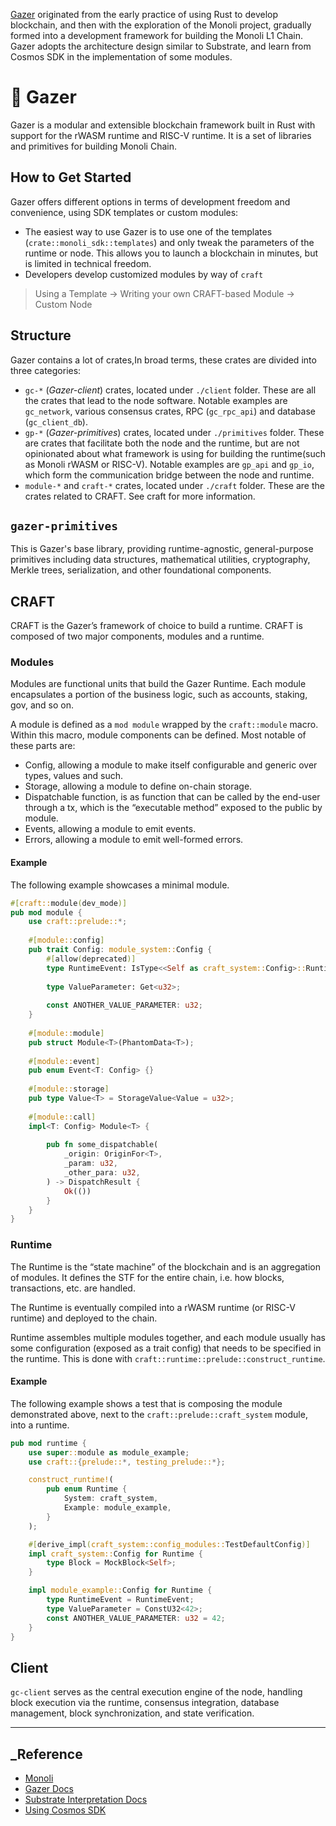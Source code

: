 [Gazer](https://github.com/0xnicholas/gazer) originated from the early practice of using Rust to develop blockchain, and then with the exploration of the Monoli project, gradually formed into a development framework for building the Monoli L1 Chain.
Gazer adopts the architecture design similar to Substrate, and learn from Cosmos SDK in the implementation of some modules.

# 🔮 Gazer
Gazer is a modular and extensible blockchain framework built in Rust with support for the rWASM runtime and RISC-V runtime. It is a set of libraries and primitives for building Monoli Chain.

## How to Get Started
Gazer offers different options in terms of development freedom and convenience, using SDK templates or custom modules:
- The easiest way to use Gazer is to use one of the templates (`crate::monoli_sdk::templates`) and only tweak the parameters of the runtime or node. This allows you to launch a blockchain in minutes, but is limited in technical freedom.
- Developers develop customized modules by way of `craft`

> Using a Template -> Writing your own CRAFT-based Module -> Custom Node 

## Structure
Gazer contains a lot of crates,In broad terms, these crates are divided into three categories:
- `gc-*` (_Gazer-client_) crates, located under `./client` folder. These are all the crates that lead to the node software. Notable examples are `gc_network`, various consensus crates, RPC (`gc_rpc_api`) and database (`gc_client_db`).
- `gp-*` (_Gazer-primitives_) crates, located under `./primitives` folder. These are crates that facilitate both the node and the runtime, but are not opinionated about what framework is using for building the runtime(such as Monoli rWASM or RISC-V). Notable examples are `gp_api` and `gp_io`, which form the communication bridge between the node and runtime.
- `module-*` and `craft-*` crates, located under `./craft` folder. These are the crates related to CRAFT. See craft for more information.

## `gazer-primitives`
This is Gazer's base library, providing runtime-agnostic, general-purpose primitives including data structures, mathematical utilities, cryptography, Merkle trees, serialization, and other foundational components.

## CRAFT
CRAFT is the Gazer’s framework of choice to build a runtime.
CRAFT is composed of two major components, modules and a runtime.

### Modules
Modules are functional units that build the Gazer Runtime. Each module encapsulates a portion of the business logic, such as accounts, staking, gov, and so on.

A module is defined as a `mod module` wrapped by the `craft::module` macro. Within this macro, module components can be defined. Most notable of these parts are:
- Config, allowing a module to make itself configurable and generic over types, values and such.
- Storage, allowing a module to define on-chain storage.
- Dispatchable function, is as function that can be called by the end-user through a tx, which is the “executable method” exposed to the public by module.
- Events, allowing a module to emit events.
- Errors,  allowing a module to emit well-formed errors.

#### Example
The following example showcases a minimal module.
```rust
#[craft::module(dev_mode)]
pub mod module {
	use craft::prelude::*;
    
	#[module::config]
	pub trait Config: module_system::Config {
		#[allow(deprecated)]
		type RuntimeEvent: IsType<<Self as craft_system::Config>::RuntimeEvent> + From<Event<Self>>;
        
        type ValueParameter: Get<u32>;
        
		const ANOTHER_VALUE_PARAMETER: u32;
	}
    
	#[module::module]
	pub struct Module<T>(PhantomData<T>);
    
    #[module::event]
	pub enum Event<T: Config> {}
    
	#[module::storage]
	pub type Value<T> = StorageValue<Value = u32>;
    
	#[module::call]
	impl<T: Config> Module<T> {
        
		pub fn some_dispatchable(
			_origin: OriginFor<T>,
			_param: u32,
			_other_para: u32,
		) -> DispatchResult {
			Ok(())
		}
	}
}
```

### Runtime
The Runtime is the “state machine” of the blockchain and is an aggregation of modules. It defines the STF for the entire chain, i.e. how blocks, transactions, etc. are handled.

The Runtime is eventually compiled into a rWASM runtime (or RISC-V runtime) and deployed to the chain.

Runtime assembles multiple modules together, and each module usually has some configuration (exposed as a trait config) that needs to be specified in the runtime. This is done with `craft::runtime::prelude::construct_runtime`.

#### Example
The following example shows a test that is composing the module demonstrated above, next to the `craft::prelude::craft_system` module, into a runtime.
```rust
pub mod runtime {
	use super::module as module_example;
	use craft::{prelude::*, testing_prelude::*};

	construct_runtime!(
		pub enum Runtime {
			System: craft_system,
			Example: module_example,
		}
	);

	#[derive_impl(craft_system::config_modules::TestDefaultConfig)]
	impl craft_system::Config for Runtime {
		type Block = MockBlock<Self>;
	}

	impl module_example::Config for Runtime {
		type RuntimeEvent = RuntimeEvent;
		type ValueParameter = ConstU32<42>;
		const ANOTHER_VALUE_PARAMETER: u32 = 42;
	}
}
```

## Client
`gc-client` serves as the central execution engine of the node, handling block execution via the runtime, consensus integration, database management, block synchronization, and state verification.

---

## _Reference
* [Monoli](https://github.com/0xnicholas/monoli)
* [Gazer Docs](https://nicholas.feishu.cn/wiki/PN5iw3MN7iLKWVkeLpmclVaUn9g)
* [Substrate Interpretation Docs](https://nicholas.feishu.cn/wiki/BdxfwJmVPiFOWYkLkj0cBWjgnIG?from=from_copylink)
* [Using Cosmos SDK](https://nicholas.feishu.cn/wiki/OVyBwvOkEiLyZkklVYecarxan5c?from=from_copylink)
